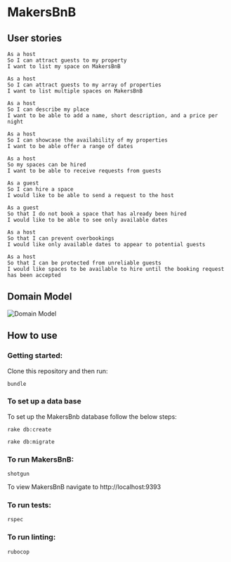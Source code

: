 # MakersBnB


## User stories  

```
As a host  
So I can attract guests to my property  
I want to list my space on MakersBnB  

As a host  
So I can attract guests to my array of properties  
I want to list multiple spaces on MakersBnB  

As a host  
So I can describe my place  
I want to be able to add a name, short description, and a price per night  

As a host  
So I can showcase the availability of my properties  
I want to be able offer a range of dates  

As a host  
So my spaces can be hired  
I want to be able to receive requests from guests  

As a guest  
So I can hire a space  
I would like to be able to send a request to the host  

As a guest  
So that I do not book a space that has already been hired  
I would like to be able to see only available dates  

As a host  
So that I can prevent overbookings  
I would like only available dates to appear to potential guests  

As a host  
So that I can be protected from unreliable guests  
I would like spaces to be available to hire until the booking request has been accepted  
```

## Domain Model

![Domain Model](https://imgur.com/Z9YtFFu.png)


## How to use

### Getting started:

Clone this repository and then run:

``` 
bundle
```

### To set up a data base

To set up the MakersBnb database follow the below steps:
```
rake db:create
```
```
rake db:migrate
```
### To run MakersBnB:

```
shotgun
```

To view MakersBnB navigate to http://localhost:9393


### To  run tests:

```
rspec
```

### To run linting:

```
rubocop
```
